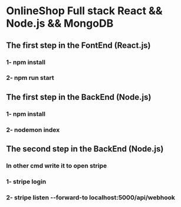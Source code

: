 # OnlineShop Full stack React && Node.js && MongoDB


## The first step in the FontEnd (React.js)
### 1- npm install
### 2- npm run start

## The first step in the BackEnd (Node.js)
### 1- npm install
### 2- nodemon index

##  The second step in the BackEnd (Node.js)
###  In other cmd write it to open stripe
### 1- stripe login
### 2- stripe listen --forward-to localhost:5000/api/webhook
